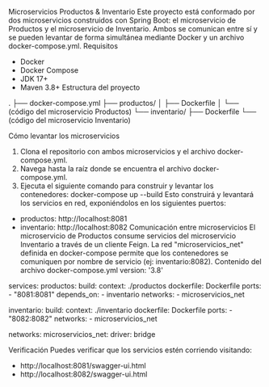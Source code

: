 Microservicios Productos & Inventario
Este proyecto está conformado por dos microservicios construidos con Spring Boot: el microservicio de Productos y el microservicio de Inventario. Ambos se comunican entre sí y se pueden levantar de forma simultánea mediante Docker y un archivo docker-compose.yml.
 Requisitos
- Docker
- Docker Compose
- JDK 17+
- Maven 3.8+
 Estructura del proyecto

.
├── docker-compose.yml
├── productos/
│   ├── Dockerfile
│   └── (código del microservicio Productos)
└── inventario/
    ├── Dockerfile
    └── (código del microservicio Inventario)

 Cómo levantar los microservicios
1. Clona el repositorio con ambos microservicios y el archivo docker-compose.yml.
2. Navega hasta la raíz donde se encuentra el archivo docker-compose.yml.
3. Ejecuta el siguiente comando para construir y levantar los contenedores:
docker-compose up --build
Esto construirá y levantará los servicios en red, exponiéndolos en los siguientes puertos:
- productos: http://localhost:8081
- inventario: http://localhost:8082
 Comunicación entre microservicios
El microservicio de Productos consume servicios del microservicio Inventario a través de un cliente Feign. La red "microservicios_net" definida en docker-compose permite que los contenedores se comuniquen por nombre de servicio (ej: inventario:8082).
 Contenido del archivo docker-compose.yml
version: '3.8'

services:
  productos:
    build:
      context: ./productos
      dockerfile: Dockerfile
    ports:
      - "8081:8081"
    depends_on:
      - inventario
    networks:
      - microservicios_net

  inventario:
    build:
      context: ./inventario
      dockerfile: Dockerfile
    ports:
      - "8082:8082"
    networks:
      - microservicios_net

networks:
  microservicios_net:
    driver: bridge

 Verificación
Puedes verificar que los servicios estén corriendo visitando:
- http://localhost:8081/swagger-ui.html
- http://localhost:8082/swagger-ui.html
